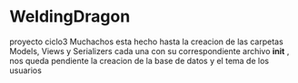 # WeldingDragon
proyecto ciclo3
Muchachos esta hecho hasta la creacion de las carpetas Models, Views y Serializers cada una con su correspondiente
archivo __init__ , nos queda pendiente la creacion de la base de datos y el tema de los usuarios
